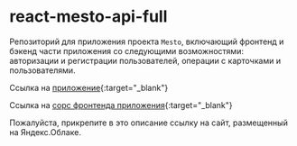 # react-mesto-api-full
Репозиторий для приложения проекта `Mesto`, включающий фронтенд и бэкенд части приложения со следующими возможностями: авторизации и регистрации пользователей, операции с карточками и пользователями.

Ссылка на [приложение](https://moredomains.nomoredomains.sbs/){:target="_blank"}

Ссылка на [сорс фронтенда приложения](https://github.com/ddmjke/react-mesto-auth){:target="_blank"}

  
Пожалуйста, прикрепите в это описание ссылку на сайт, размещенный на Яндекс.Облаке.
